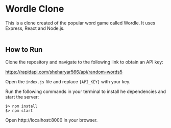 # Wordle Clone

This is a clone created of the popular word game called Wordle. It uses Express, React and Node.js.
<br><br>

## How to Run

Clone the repository and navigate to the following link to obtain an API key:

https://rapidapi.com/sheharyar566/api/random-words5

Open the `index.js` file and replace `{API_KEY}` with your key.

Run the following commands in your terminal to install he dependencies and start the server:

```
$> npm install
$> npm start
```

Open http://localhost:8000 in your browser.
